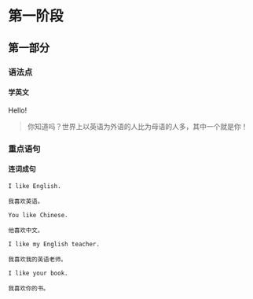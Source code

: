 # 第一阶段

## 第一部分

### 语法点

#### 学英文

Hello!

> 你知道吗？世界上以英语为外语的人比为母语的人多，其中一个就是你！

### 重点语句

#### 连词成句

```text
I like English.

我喜欢英语。
```

```text
You like Chinese.

他喜欢中文。
```

```text
I like my English teacher.

我喜欢我的英语老师。
```

```text
I like your book.

我喜欢你的书。
```
